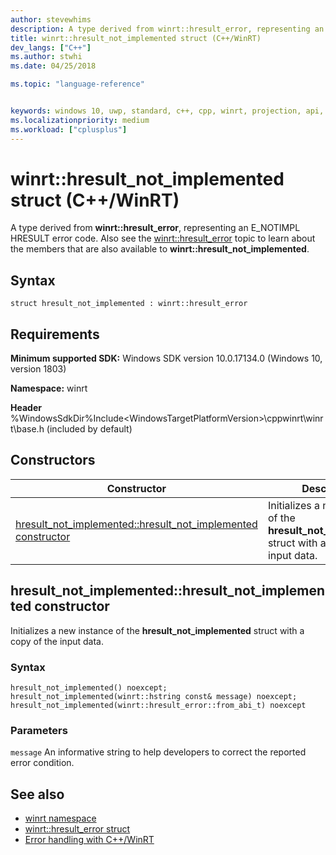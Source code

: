 ```yaml
---
author: stevewhims
description: A type derived from winrt::hresult_error, representing an E_NOTIMPL HRESULT error code.
title: winrt::hresult_not_implemented struct (C++/WinRT)
dev_langs: ["C++"]
ms.author: stwhi
ms.date: 04/25/2018

ms.topic: "language-reference"


keywords: windows 10, uwp, standard, c++, cpp, winrt, projection, api, reference, hresult, error, code, E_NOTIMPL
ms.localizationpriority: medium
ms.workload: ["cplusplus"]
---
```


# winrt::hresult_not_implemented struct (C++/WinRT)
A type derived from **winrt::hresult_error**, representing an E_NOTIMPL HRESULT error code. Also see the [winrt::hresult_error](hresult-error.md) topic to learn about the members that are also available to **winrt::hresult_not_implemented**.

## Syntax
```cppwinrt
struct hresult_not_implemented : winrt::hresult_error
```

## Requirements
**Minimum supported SDK:** Windows SDK version 10.0.17134.0 (Windows 10, version 1803)

**Namespace:** winrt

**Header** %WindowsSdkDir%Include\<WindowsTargetPlatformVersion>\cppwinrt\winrt\base.h (included by default)

## Constructors
|Constructor|Description|
|------------|-----------------|
|[hresult_not_implemented::hresult_not_implemented constructor](#hresultnotimplementedhresultnotimplemented-constructor)|Initializes a new instance of the **hresult_not_implemented** struct with a copy of the input data.|

## hresult_not_implemented::hresult_not_implemented constructor
Initializes a new instance of the **hresult_not_implemented** struct with a copy of the input data.

### Syntax
```cppwinrt
hresult_not_implemented() noexcept;
hresult_not_implemented(winrt::hstring const& message) noexcept;
hresult_not_implemented(winrt::hresult_error::from_abi_t) noexcept
```

### Parameters
`message`
An informative string to help developers to correct the reported error condition.

## See also 
* [winrt namespace](../winrt.md)
* [winrt::hresult_error struct](hresult-error.md)
* [Error handling with C++/WinRT](/windows/uwp/cpp-and-winrt-apis/error-handling)
